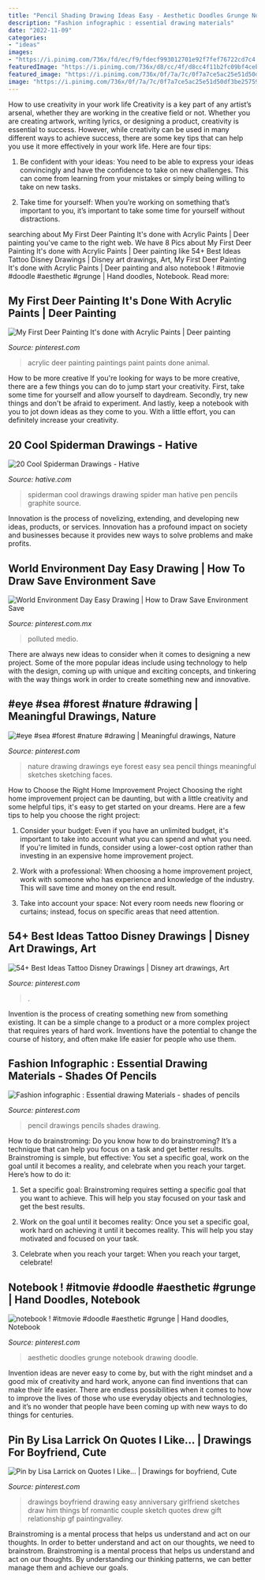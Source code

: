 ```yaml
---
title: "Pencil Shading Drawing Ideas Easy - Aesthetic Doodles Grunge Notebook Drawing Doodle"
description: "Fashion infographic : essential drawing materials"
date: "2022-11-09"
categories:
- "ideas"
images:
- "https://i.pinimg.com/736x/fd/ec/f9/fdecf993012701e92f7fef76722cd7c4.jpg"
featuredImage: "https://i.pinimg.com/736x/d8/cc/4f/d8cc4f11b2fc09bf4ceb85e4bf5197fe.jpg"
featured_image: "https://i.pinimg.com/736x/0f/7a/7c/0f7a7ce5ac25e51d50df3be257598b75.jpg"
image: "https://i.pinimg.com/736x/0f/7a/7c/0f7a7ce5ac25e51d50df3be257598b75.jpg"
---
```



How to use creativity in your work life
Creativity is a key part of any artist’s arsenal, whether they are working in the creative field or not. Whether you are creating artwork, writing lyrics, or designing a product, creativity is essential to success. However, while creativity can be used in many different ways to achieve success, there are some key tips that can help you use it more effectively in your work life. Here are four tips:
1. Be confident with your ideas: You need to be able to express your ideas convincingly and have the confidence to take on new challenges. This can come from learning from your mistakes or simply being willing to take on new tasks.

2. Take time for yourself: When you’re working on something that’s important to you, it’s important to take some time for yourself without distractions.

	

		
searching about My First Deer Painting It&#039;s done with Acrylic Paints | Deer painting you've came to the right web. We have 8 Pics about My First Deer Painting It&#039;s done with Acrylic Paints | Deer painting like 54+ Best Ideas Tattoo Disney Drawings | Disney art drawings, Art, My First Deer Painting It&#039;s done with Acrylic Paints | Deer painting and also notebook ! #itmovie #doodle #aesthetic #grunge | Hand doodles, Notebook. Read more:
		
    
## My First Deer Painting It&#039;s Done With Acrylic Paints | Deer Painting

<img loading=lazy src="https://i.pinimg.com/736x/d8/cc/4f/d8cc4f11b2fc09bf4ceb85e4bf5197fe.jpg" onerror="this.onerror=null;this.src='https://tse3.mm.bing.net/th?id=OIP.ODgV8V8Rc9r1Mk8Vh9ijUAHaLI&amp;pid=15.1';" alt="My First Deer Painting It&#039;s done with Acrylic Paints | Deer painting">

_Source: pinterest.com_

>acrylic deer painting paintings paint paints done animal. 

	

How to be more creative
If you're looking for ways to be more creative, there are a few things you can do to jump start your creativity. First, take some time for yourself and allow yourself to daydream. Secondly, try new things and don't be afraid to experiment. And lastly, keep a notebook with you to jot down ideas as they come to you. With a little effort, you can definitely increase your creativity.

    
## 20 Cool Spiderman Drawings - Hative

<img loading=lazy src="http://hative.com/wp-content/uploads/2014/07/spiderman-drawings/5-spiderman-drawings.jpg" onerror="this.onerror=null;this.src='https://tse3.mm.bing.net/th?id=OIP.uz5q7T0D5YLkFQbp4teZ2gHaKh&amp;pid=15.1';" alt="20 Cool Spiderman Drawings - Hative">

_Source: hative.com_

>spiderman cool drawings drawing spider man hative pen pencils graphite source. 

	

Innovation is the process of novelizing, extending, and developing new ideas, products, or services. Innovation has a profound impact on society and businesses because it provides new ways to solve problems and make profits.

    
## World Environment Day Easy Drawing | How To Draw Save Environment Save

<img loading=lazy src="https://i.pinimg.com/736x/fd/ec/f9/fdecf993012701e92f7fef76722cd7c4.jpg" onerror="this.onerror=null;this.src='https://tse2.mm.bing.net/th?id=OIP.utzebkEcMnADDF9pdS0XMgHaFj&amp;pid=15.1';" alt="World Environment Day Easy Drawing | How to Draw Save Environment Save">

_Source: pinterest.com.mx_

>polluted medio. 

	

There are always new ideas to consider when it comes to designing a new project. Some of the more popular ideas include using technology to help with the design, coming up with unique and exciting concepts, and tinkering with the way things work in order to create something new and innovative.

    
## #eye #sea #forest #nature #drawing | Meaningful Drawings, Nature

<img loading=lazy src="https://i.pinimg.com/736x/08/5e/e2/085ee2dd857687dd0379bf86279053bc--nature-drawing-random-things.jpg" onerror="this.onerror=null;this.src='https://tse2.mm.bing.net/th?id=OIP.HOA05bPBHBuyrCfzrJshLgHaLs&amp;pid=15.1';" alt="#eye #sea #forest #nature #drawing | Meaningful drawings, Nature">

_Source: pinterest.com_

>nature drawing drawings eye forest easy sea pencil things meaningful sketches sketching faces. 

	

How to Choose the Right Home Improvement Project
Choosing the right home improvement project can be daunting, but with a little creativity and some helpful tips, it's easy to get started on your dreams. Here are a few tips to help you choose the right project:
1. Consider your budget: Even if you have an unlimited budget, it's important to take into account what you can spend and what you need. If you're limited in funds, consider using a lower-cost option rather than investing in an expensive home improvement project.

2. Work with a professional: When choosing a home improvement project, work with someone who has experience and knowledge of the industry. This will save time and money on the end result.

3. Take into account your space: Not every room needs new flooring or curtains; instead, focus on specific areas that need attention.

    
## 54+ Best Ideas Tattoo Disney Drawings | Disney Art Drawings, Art

<img loading=lazy src="https://i.pinimg.com/736x/f5/d7/53/f5d75334aec42114d78abfea26cc8a35.jpg" onerror="this.onerror=null;this.src='https://tse4.mm.bing.net/th?id=OIP.iFZqmo7skV4uR32mnWPwzQAAAA&amp;pid=15.1';" alt="54+ Best Ideas Tattoo Disney Drawings | Disney art drawings, Art">

_Source: pinterest.com_

>. 

	

Invention is the process of creating something new from something existing. It can be a simple change to a product or a more complex project that requires years of hard work. Inventions have the potential to change the course of history, and often make life easier for people who use them.

    
## Fashion Infographic : Essential Drawing Materials - Shades Of Pencils

<img loading=lazy src="https://i.pinimg.com/736x/2e/cd/3b/2ecd3b2d966f1307ecc64885848b93ce.jpg" onerror="this.onerror=null;this.src='https://tse4.mm.bing.net/th?id=OIP.dan0eqEkSs55lQ02G0V7NgAAAA&amp;pid=15.1';" alt="Fashion infographic : Essential drawing Materials - shades of pencils">

_Source: pinterest.com_

>pencil drawings pencils shades drawing. 

	

How to do brainstroming:
Do you know how to do brainstroming? It’s a technique that can help you focus on a task and get better results. Brainstroming is simple, but effective: You set a specific goal, work on the goal until it becomes a reality, and celebrate when you reach your target. Here’s how to do it: 
1. Set a specific goal: Brainstroming requires setting a specific goal that you want to achieve. This will help you stay focused on your task and get the best results. 

2. Work on the goal until it becomes reality: Once you set a specific goal, work hard on achieving it until it becomes reality. This will help you stay motivated and focused on your task. 

3. Celebrate when you reach your target: When you reach your target, celebrate!

    
## Notebook ! #itmovie #doodle #aesthetic #grunge | Hand Doodles, Notebook

<img loading=lazy src="https://i.pinimg.com/736x/0f/7a/7c/0f7a7ce5ac25e51d50df3be257598b75.jpg" onerror="this.onerror=null;this.src='https://tse2.mm.bing.net/th?id=OIP.cxxCnAfx2Fyo4X_KzSf9oAHaNJ&amp;pid=15.1';" alt="notebook ! #itmovie #doodle #aesthetic #grunge | Hand doodles, Notebook">

_Source: pinterest.com_

>aesthetic doodles grunge notebook drawing doodle. 

	

Invention ideas are never easy to come by, but with the right mindset and a good mix of creativity and hard work, anyone can find inventions that can make their life easier. There are endless possibilities when it comes to how to improve the lives of those who use everyday objects and technologies, and it’s no wonder that people have been coming up with new ways to do things for centuries.

    
## Pin By Lisa Larrick On Quotes I Like... | Drawings For Boyfriend, Cute

<img loading=lazy src="https://i.pinimg.com/736x/28/98/99/2898997e3ff4c14a655cf72482744273--drawings-for-boyfriend-one-year-anniversary-gift-ideas-for-him.jpg" onerror="this.onerror=null;this.src='https://tse2.mm.bing.net/th?id=OIP.JBrz4k2AtQ9moHJb5D730gHaJ3&amp;pid=15.1';" alt="Pin by Lisa Larrick on Quotes I Like... | Drawings for boyfriend, Cute">

_Source: pinterest.com_

>drawings boyfriend drawing easy anniversary girlfriend sketches draw him things bf romantic couple sketch quotes drew gift relationship gf paintingvalley. 

	

Brainstroming is a mental process that helps us understand and act on our thoughts.
In order to better understand and act on our thoughts, we need to brainstrom. Brainstroming is a mental process that helps us understand and act on our thoughts. By understanding our thinking patterns, we can better manage them and achieve our goals.

